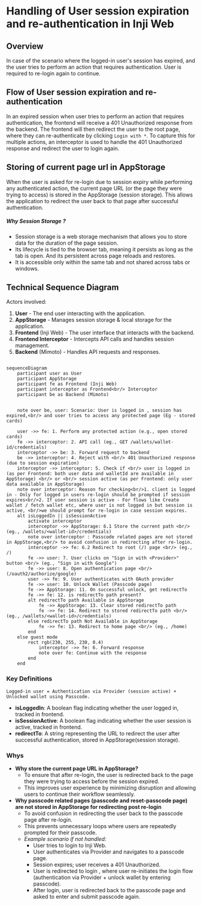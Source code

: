 # Handling of User session expiration and re-authentication in Inji Web

## Overview

In case of the scenario where the logged-in user's session has expired, and the user tries to perform an action that requires authentication. User is required to re-login again to continue.

## Flow of User session expiration and re-authentication


In an expired session when user tries to perform an action that requires authentication, 
the frontend will receive a 401 Unauthorized response from the backend. 
The frontend will then redirect the user to the root page, where they can re-authenticate by clicking `Login with *`. To capture this for multiple actions, an interceptor is used to handle the 401 Unauthorized response and redirect the user to login again.

## Storing of current page url in AppStorage

When the user is asked for re-login due to session expiry while performing any authenticated action, the current page URL (or the page they were trying to access) is stored in the AppStorage (session storage). This allows the application to redirect the user back to that page after successful authentication.

##### Why Session Storage ?
- Session storage is a web storage mechanism that allows you to store data for the duration of the page session.
- Its lifecycle is tied to the browser tab, meaning it persists as long as the tab is open. And its persistent across page reloads and restores.
- It is accessible only within the same tab and not shared across tabs or windows.

## Technical Sequence Diagram

Actors involved:
1. **User** - The end user interacting with the application.
2. **AppStorage** - Manages session storage & local storage for the application.
3. **Frontend** (Inji Web) - The user interface that interacts with the backend.
4. **Frontend Interceptor** - Intercepts API calls and handles session management.
5. **Backend** (Mimoto) - Handles API requests and responses.

```mermaid

sequenceDiagram
    participant user as User
    participant AppStorage
    participant fe as Frontend (Inji Web)
    participant interceptor as Frontend<br/> Interceptor
    participant be as Backend (Mimoto)
    
    
    note over be, user: Scenario: User is logged in , session has expired,<br/> and user tries to access any protected page (Eg - stored cards)
    
    user ->> fe: 1. Perform any protected action (e.g., open stored cards)
    fe ->> interceptor: 2. API call (eg., GET /wallets/wallet-id/credentials)
    interceptor ->> be: 3. Forward request to backend
    be ->> interceptor: 4. Reject with <br/> 401 Unauthorized response (due to session expiration)
    interceptor ->> interceptor: 5. Check if <br/> user is logged in (as per Frontend: both user data and walletId are available in AppStorage) <br/> or <br/> session active (as per Frontend: only user data available in AppStorage)
    note over interceptor: Reason for checking<br/>1. client is logged in - Only for logged in users re-login should be prompted if session expires<br/>2. If user session is active - For flows like Create wallet / fetch wallet etc, where user is not logged in but session is active, <br/>we should prompt for re-login in case session expires.
    alt isLoggedIn || isSessionActive
        activate interceptor
        interceptor ->> AppStorage: 6.1 Store the current path <br/> (eg., /wallets/<wallet-id>/credentials)
        note over interceptor : Passcode related pages are not stored in AppStorage,<br/> to avoid confusion in redirecting after re-login.
        interceptor ->> fe: 6.2 Redirect to root (/) page <br/> (eg., /)
        fe ->> user: 7. User clicks on "Sign in with <Provider>" button <br/> (eg., "Sign in with Google")
        fe ->> user: 8. Open authentication page <br/> (/oauth2/authorize/google)
        user ->> fe: 9. User authenticates with OAuth provider
        fe ->> user: 10. Unlock Wallet (Passcode page)
        fe ->> AppStorage: 11. On successful unlock, get redirectTo
        fe ->> fe: 12. is redirectTo path present?
        alt redirectTo path Available in AppStorage 
            fe ->> AppStorage: 13. Clear stored redirectTo path
            fe ->> fe: 14. Redirect to stored redirectTo path <br/> (eg., /wallets/<wallet-id>/credentials)
        else redirectTo path Not Available in AppStorage
            fe ->> fe: 13. Redirect to home page <br/> (eg., /home)
        end
    else guest mode
        rect rgb(230, 255, 230, 0.4)
            interceptor ->> fe: 6. Forward response
            note over fe: Continue with the response
        end
    end
```

### Key Definitions

```
Logged-in user = Authentication via Provider (session active) + Unlocked wallet using Passcode.
```

- **isLoggedIn**: A boolean flag indicating whether the user logged in, tracked in frontend.
- **isSessionActive**: A boolean flag indicating whether the user session is active, tracked in frontend.
- **redirectTo**: A string representing the URL to redirect the user after successful authentication, stored in AppStorage(session storage).

### Whys
- **Why store the current page URL in AppStorage?**
  - To ensure that after re-login, the user is redirected back to the page they were trying to access before the session expired.
  - This improves user experience by minimizing disruption and allowing users to continue their workflow seamlessly.
- **Why passcode related pages (passcode and reset-passcode page) are not stored in AppStorage for redirecting post re-login**
  - To avoid confusion in redirecting the user back to the passcode page after re-login.
  -  This prevents unnecessary loops where users are repeatedly prompted for their passcode.
  - _Example scenario if not handled:_
    - User tries to login to Inji Web.
    - User authenticates via Provider and navigates to a passcode page. 
    - Session expires; user receives a 401 Unauthorized. 
    - User is redirected to login , where user re-initiates the login flow (authentication via Provider + unlock wallet by entering passcode).
    - After login, user is redirected back to the passcode page and asked to enter and submit passcode again. 
